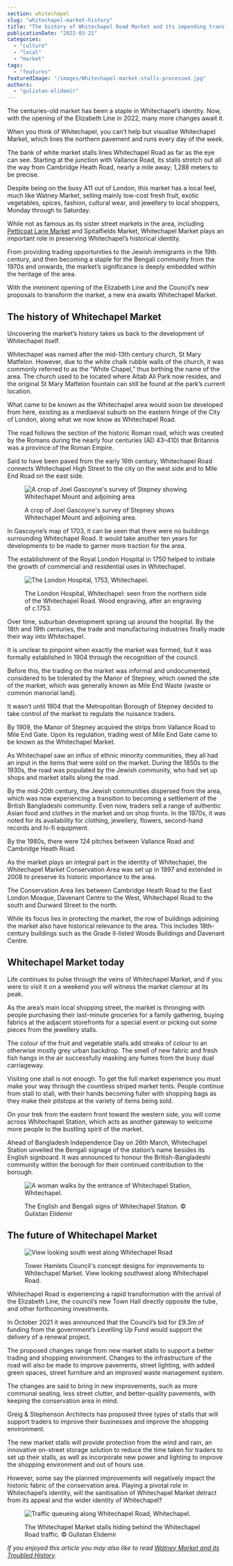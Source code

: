 ```yaml
---
section: whitechapel
slug: "whitechapel-market-history"
title: "The history of Whitechapel Road Market and its impending transformation"
publicationDate: "2022-03-21"
categories: 
  - "culture"
  - "local"
  - "market"
tags: 
  - "features"
featuredImage: "/images/Whitechapel-market-stalls-processed.jpg"
authors: 
  - "gulistan-elidemir"
---
```


The centuries-old market has been a staple in Whitechapel’s identity. Now, with the opening of the Elizabeth Line in 2022, many more changes await it.

When you think of Whitechapel, you can’t help but visualise Whitechapel Market, which lines the northern pavement and runs every day of the week.

The bank of white market stalls lines Whitechapel Road as far as the eye can see. Starting at the junction with Vallance Road, its stalls stretch out all the way from Cambridge Heath Road, nearly a mile away; 1,288 meters to be precise.

Despite being on the busy A11 out of London, this market has a local feel, much like Watney Market, selling mainly low-cost fresh fruit, exotic vegetables, spices, fashion, cultural wear, and jewellery to local shoppers, Monday through to Saturday.

While not as famous as its sister street markets in the area, including [Petticoat Lane Market](https://whitechapellondon.co.uk/petticoat-lane-market-history/) and Spitalfields Market, Whitechapel Market plays an important role in preserving Whitechapel’s historical identity.

From providing trading opportunities to the Jewish immigrants in the 19th century, and then becoming a staple for the Bengali community from the 1970s and onwards, the market’s significance is deeply embedded within the heritage of the area.

With the imminent opening of the Elizabeth Line and the Council’s new proposals to transform the market, a new era awaits Whitechapel Market. 

## The history of Whitechapel Market

Uncovering the market’s history takes us back to the development of Whitechapel itself.

Whitechapel was named after the mid-13th century church, St Mary Matfelon. However, due to the white chalk rubble walls of the church, it was commonly referred to as the “White Chapel,” thus birthing the name of the area. The church used to be located where Altab Ali Park now resides, and the original St Mary Matfelon fountain can still be found at the park’s current location.

What came to be known as the Whitechapel area would soon be developed from here, existing as a mediaeval suburb on the eastern fringe of the City of London, along what we now know as Whitechapel Road. 

The road follows the section of the historic Roman road, which was created by the Romans during the nearly four centuries (AD 43–410) that Britannia was a province of the Roman Empire.

Said to have been paved from the early 16th century, Whitechapel Road connects Whitechapel High Street to the city on the west side and to Mile End Road on the east side.

<figure>

![A crop of Joel Gascoyne's survey of Stepney showing Whitechapel Mount and adjoining area](/images/Gascoyne-1703-Whitechapel-Mount-1024x683.jpeg)

<figcaption>

A crop of Joel Gascoyne's survey of Stepney shows Whitechapel Mount and adjoining area.

</figcaption>

</figure>

In Gascoyne’s map of 1703, it can be seen that there were no buildings surrounding Whitechapel Road. It would take another ten years for developments to be made to garner more traction for the area.

The establishment of the Royal London Hospital in 1750 helped to initiate the growth of commercial and residential uses in Whitechapel. 

<figure>

![The London Hospital, 1753, Whitechapel.](/images/The-London-Hospital-Whitechapel-1753-1024x683.jpeg)

<figcaption>

The London Hospital, Whitechapel: seen from the northern side of the Whitechapel Road. Wood engraving, after an engraving of c.1753.

</figcaption>

</figure>

Over time, suburban development sprang up around the hospital. By the 18th and 19th centuries, the trade and manufacturing industries finally made their way into Whitechapel.

It is unclear to pinpoint when exactly the market was formed, but it was formally established in 1904 through the recognition of the council.

Before this, the trading on the market was informal and undocumented, considered to be tolerated by the Manor of Stepney, which owned the site of the market, which was generally known as Mile End Waste (waste or common manorial land).

It wasn’t until 1904 that the Metropolitan Borough of Stepney decided to take control of the market to regulate the nuisance traders. 

By 1909, the Manor of Stepney acquired the strips from Vallance Road to Mile End Gate. Upon its regulation, trading west of Mile End Gate came to be known as the Whitechapel Market.

As Whitechapel saw an influx of ethnic minority communities, they all had an input in the items that were sold on the market. During the 1850s to the 1930s, the road was populated by the Jewish community, who had set up shops and market stalls along the road.

By the mid-20th century, the Jewish communities dispersed from the area, which was now experiencing a transition to becoming a settlement of the British Bangladeshi community. Even now, traders sell a range of authentic Asian food and clothes in the market and on shop fronts. In the 1970s, it was noted for its availability for clothing, jewellery, flowers, second-hand records and hi-fi equipment. 

By the 1980s, there were 124 pitches between Vallance Road and Cambridge Heath Road. 

As the market plays an integral part in the identity of Whitechapel, the Whitechapel Market Conservation Area was set up in 1997 and extended in 2008 to preserve its historic importance to the area. 

The Conservation Area lies between Cambridge Heath Road to the East London Mosque, Davenant Centre to the West, Whitechapel Road to the south and Durward Street to the north. 

While its focus lies in protecting the market, the row of buildings adjoining the market also have historical relevance to the area. This includes 18th-century buildings such as the Grade II-listed Woods Buildings and Davenant Centre. 

## Whitechapel Market today

Life continues to pulse through the veins of Whitechapel Market, and if you were to visit it on a weekend you will witness the market clamour at its peak. 

As the area’s main local shopping street, the market is thronging with people purchasing their last-minute groceries for a family gathering, buying fabrics at the adjacent storefronts for a special event or picking out some pieces from the jewellery stalls.

The colour of the fruit and vegetable stalls add streaks of colour to an otherwise mostly grey urban backdrop. The smell of new fabric and fresh fish hangs in the air successfully masking any fumes from the busy dual carriageway.

Visiting one stall is not enough. To get the full market experience you must make your way through the countless striped market tents. People continue from stall to stall, with their hands becoming fuller with shopping bags as they make their pitstops at the variety of items being sold.

On your trek from the eastern front toward the western side, you will come across Whitechapel Station, which acts as another gateway to welcome more people to the bustling spirit of the market. 

Ahead of Bangladesh Independence Day on 26th March, Whitechapel Station unveiled the Bengali signage of the station’s name besides its English signboard. It was announced to honour the British-Bangladeshi community within the borough for their continued contribution to the borough.

<figure>

![A woman walks by the entrance of Whitechapel Station, Whitechapel.](/images/Whitechapel-station-Bengali-sign-1024x683.jpg)

<figcaption>

The English and Bengali signs of Whitechapel Station. © Gulistan Elidemir

</figcaption>

</figure>

## The future of Whitechapel Market

<figure>

![View looking south west along Whitechapel Road](/images/View-looking-south-west-along-Whitechapel-Road-1024x683.jpg)

<figcaption>

Tower Hamlets Council's concept designs for improvements to Whitechapel Market. View looking southwest along Whitechapel Road.

</figcaption>

</figure>

Whitechapel Road is experiencing a rapid transformation with the arrival of the Elizabeth Line, the council’s new Town Hall directly opposite the tube, and other forthcoming investments.

In October 2021 it was announced that the Council’s bid for £9.3m of funding from the government’s Levelling Up Fund would support the delivery of a renewal project.

The proposed changes range from new market stalls to support a better trading and shopping environment. Changes to the infrastructure of the road will also be made to improve pavements, street lighting, with added green spaces, street furniture and an improved waste management system.

The changes are said to bring in new improvements, such as more communal seating, less street clutter, and better-quality pavements, with keeping the conservation area in mind.

Greig & Stephenson Architects has proposed three types of stalls that will support traders to improve their businesses and improve the shopping environment.

The new market stalls will provide protection from the wind and rain, an innovative on-street storage solution to reduce the time taken for traders to set up their stalls, as well as incorporate new power and lighting to improve the shopping environment and out of hours use.

However, some say the planned improvements will negatively impact the historic fabric of the conservation area. Playing a pivotal role in Whitechapel’s identity, will the sanitisation of Whitechapel Market detract from its appeal and the wider identity of Whitechapel?

<figure>

![Traffic queueing along Whitechapel Road, Whitechapel.](/images/Whitechapel-market-main-road-1024x683.jpg)

<figcaption>

The Whitechapel Market stalls hiding behind the Whitechapel Road traffic. © Gulistan Elidemir

</figcaption>

</figure>

_If you enjoyed this article you may also like to read_ _[Watney Market and its Troubled History](https://whitechapellondon.co.uk/watney-market-history/)_.
